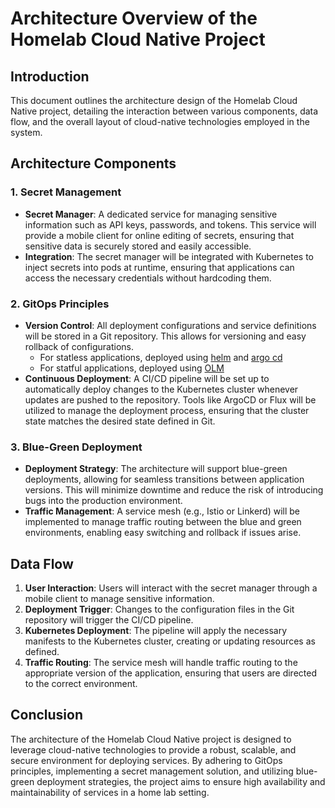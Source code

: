 # Architecture Overview of the Homelab Cloud Native Project

## Introduction
This document outlines the architecture design of the Homelab Cloud Native project, detailing the interaction between various components, data flow, and the overall layout of cloud-native technologies employed in the system.

## Architecture Components

### 1. Secret Management
- **Secret Manager**: A dedicated service for managing sensitive information such as API keys, passwords, and tokens. This service will provide a mobile client for online editing of secrets, ensuring that sensitive data is securely stored and easily accessible.
- **Integration**: The secret manager will be integrated with Kubernetes to inject secrets into pods at runtime, ensuring that applications can access the necessary credentials without hardcoding them.

### 2. GitOps Principles
- **Version Control**: All deployment configurations and service definitions will be stored in a Git repository. This allows for versioning and easy rollback of configurations.
    - For statless applications, deployed using [helm][1] and [argo cd][2]
    - For statful applications, deployed using [OLM][3]
- **Continuous Deployment**: A CI/CD pipeline will be set up to automatically deploy changes to the Kubernetes cluster whenever updates are pushed to the repository. Tools like ArgoCD or Flux will be utilized to manage the deployment process, ensuring that the cluster state matches the desired state defined in Git.

### 3. Blue-Green Deployment
- **Deployment Strategy**: The architecture will support blue-green deployments, allowing for seamless transitions between application versions. This will minimize downtime and reduce the risk of introducing bugs into the production environment.
- **Traffic Management**: A service mesh (e.g., Istio or Linkerd) will be implemented to manage traffic routing between the blue and green environments, enabling easy switching and rollback if issues arise.

## Data Flow
1. **User Interaction**: Users will interact with the secret manager through a mobile client to manage sensitive information.
2. **Deployment Trigger**: Changes to the configuration files in the Git repository will trigger the CI/CD pipeline.
3. **Kubernetes Deployment**: The pipeline will apply the necessary manifests to the Kubernetes cluster, creating or updating resources as defined.
4. **Traffic Routing**: The service mesh will handle traffic routing to the appropriate version of the application, ensuring that users are directed to the correct environment.

## Conclusion
The architecture of the Homelab Cloud Native project is designed to leverage cloud-native technologies to provide a robust, scalable, and secure environment for deploying services. By adhering to GitOps principles, implementing a secret management solution, and utilizing blue-green deployment strategies, the project aims to ensure high availability and maintainability of services in a home lab setting.

[1]: https://argo-cd.readthedocs.io/en/stable/
[2]: https://helm.sh/
[3]: https://olm.operatorframework.io/